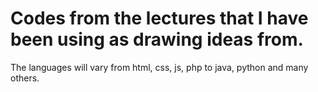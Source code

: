 # Codes from the lectures that I have been using as drawing ideas from.

The languages will vary from html, css, js, php to java, python and many others.

